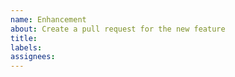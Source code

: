 ```yaml
---
name: Enhancement
about: Create a pull request for the new feature
title: 
labels: 
assignees: 
---
```

